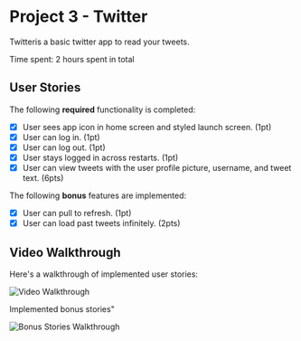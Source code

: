 # Project 3 - Twitter

Twitteris a basic twitter app to read your tweets.

Time spent: 2 hours spent in total

## User Stories

The following **required** functionality is completed:

- [x] User sees app icon in home screen and styled launch screen. (1pt)
- [x] User can log in. (1pt)
- [x] User can log out. (1pt)
- [x] User stays logged in across restarts. (1pt)
- [x] User can view tweets with the user profile picture, username, and tweet text. (6pts)

The following **bonus** features are implemented:

- [x] User can pull to refresh. (1pt)
- [x] User can load past tweets infinitely. (2pts)

## Video Walkthrough

Here's a walkthrough of implemented user stories:

<img src='http://g.recordit.co/59HtlVNT2e.gif' title='Video Walkthrough' width='' alt='Video Walkthrough' />


Implemented bonus stories"

<img src='http://g.recordit.co/GeyQF9b0Z7.gif' title='Video Walkthrough' width='' alt='Bonus Stories Walkthrough' />
